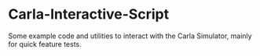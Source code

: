 # Carla-Interactive-Script
Some example code and utilities to interact with the Carla Simulator, mainly for quick feature tests.
